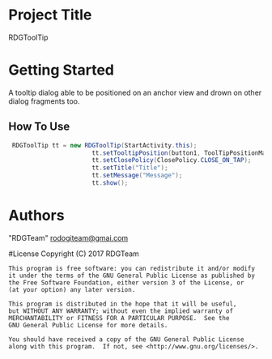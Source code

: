 # Project Title

RDGToolTip

# Getting Started
A tooltip dialog able to be positioned on an anchor view and drown on other dialog fragments too.

## How To Use

 ```Java 
  RDGToolTip tt = new RDGToolTip(StartActivity.this);
                        tt.setTooltipPosition(button1, ToolTipPositionManager.TOP);
                        tt.setClosePolicy(ClosePolicy.CLOSE_ON_TAP);
                        tt.setTitle("Title");
                        tt.setMessage("Message");
                        tt.show();
```
# Authors
"RDGTeam" <rodogiteam@gmai.com>

#License
 Copyright (C) 2017  RDGTeam

    This program is free software: you can redistribute it and/or modify
    it under the terms of the GNU General Public License as published by
    the Free Software Foundation, either version 3 of the License, or
    (at your option) any later version.

    This program is distributed in the hope that it will be useful,
    but WITHOUT ANY WARRANTY; without even the implied warranty of
    MERCHANTABILITY or FITNESS FOR A PARTICULAR PURPOSE.  See the
    GNU General Public License for more details.

    You should have received a copy of the GNU General Public License
    along with this program.  If not, see <http://www.gnu.org/licenses/>.